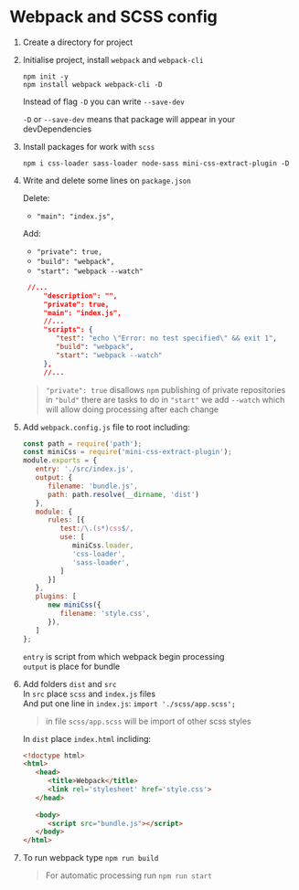 # Webpack and SCSS config

1. Create a directory for project

2. Initialise project, install `webpack` and `webpack-cli`

    `npm init -y` <br>
    `npm install webpack webpack-cli -D`
    
    Instead of flag `-D` you can write `--save-dev`
    
    `-D` or `--save-dev` means that package will appear in your devDependencies

3. Install packages for work with `scss`

    `npm i css-loader sass-loader node-sass mini-css-extract-plugin -D`
    
4. Write and delete some lines on `package.json` <br>

    Delete:
    * `"main": "index.js",`
    
    Add:
    * `"private": true,`
    * `"build": "webpack",`
    * `"start": "webpack --watch"`
    
    ```json
     //...
         "description": "",
         "private": true,
         "main": "index.js",
         //...
         "scripts": {
            "test": "echo \"Error: no test specified\" && exit 1",
            "build": "webpack",
            "start": "webpack --watch"
         },
         //...
    ```
   > `"private": true` disallows `npm` publishing of private repositories <br>
   > in `"buld"` there are tasks to do
   > in `"start"` we add `--watch` which will allow doing processing after each change

5. Add `webpack.config.js` file to root including:
    ``` javascript
    const path = require('path');
    const miniCss = require('mini-css-extract-plugin');
    module.exports = {
       entry: './src/index.js',
       output: {
          filename: 'bundle.js',
          path: path.resolve(__dirname, 'dist')
       },
       module: {
          rules: [{
             test:/\.(s*)css$/,
             use: [
                miniCss.loader,
                'css-loader',
                'sass-loader',
             ]
          }]
       },
       plugins: [
          new miniCss({
             filename: 'style.css',
          }),
       ]
    };
    ```
   `entry` is script from which webpack begin processing <br>
   `output` is place for bundle
   
6. Add folders `dist` and `src` <br>
    In `src` place  `scss` and `index.js` files <br>
    And put one line in `index.js`: `import './scss/app.scss';` <br>
    > in file `scss/app.scss` will be import of other scss styles <br>
                                                                                                                                                               
    In `dist` place `index.html` incliding:
    ```html
    <!doctype html>
    <html>
       <head>
          <title>Webpack</title>
          <link rel='stylesheet' href='style.css'>
       </head>
       
       <body>
          <script src="bundle.js"></script>
       </body>
    </html>
    ```

7. To run webpack type `npm run build`
    > For automatic processing run `npm run start`